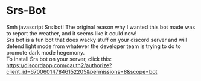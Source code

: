# Srs-Bot
Smh javascript
Srs bot! The original reason why I wanted this bot made was to report the weather, and it seems like it could now! <br />
Srs bot is a fun bot that does wacky stuff on your discord server and will defend light mode from whatever the developer team is trying to do to promote dark mode hegemony. <br />
To install Srs bot on your server, click this: https://discordapp.com/oauth2/authorize?client_id=670060147846152205&permissions=8&scope=bot

